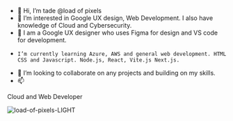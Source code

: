 - 👋 Hi, I’m tade @load of pixels
- 👀 I’m interested in Google UX design, Web Development. I also have knowledge of Cloud and Cybersecurity.
-  🌱 I am a Google UX designer who uses Figma for design and VS code for development.
-     I’m currently learning Azure, AWS and general web development. HTML CSS and Javascript. Node.js, React, Vite.js Next.js.
- 💞️ I’m looking to collaborate on any projects and building on my skills.
- 📫

Cloud and Web Developer


![load-of-pixels-LIGHT](https://github.com/tadyPi/tadyPi/assets/129111332/f2ffb84c-c31f-4a4a-988a-83092608996e)
